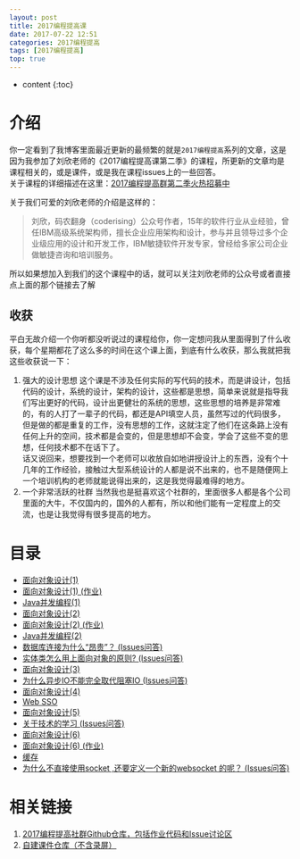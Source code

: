 ```yaml
---
layout: post
title: 2017编程提高课
date: 2017-07-22 12:51
categories: 2017编程提高
tags: [2017编程提高]
top: true
---
```


* content
{:toc}

# 介绍
你一定看到了我博客里面最近更新的最频繁的就是`2017编程提高`系列的文章，这是因为我参加了刘欣老师的《2017编程提高课第二季》的课程，所更新的文章均是课程相关的，或是课件，或是我在课程issues上的一些回答。  
关于课程的详细描述在这里：[2017编程提高群第二季火热招募中](https://mp.weixin.qq.com/s/M9bp-M4SmNOSikMj6FoW-A)

关于我们可爱的刘欣老师的介绍是这样的：  
> 刘欣，码农翻身（coderising）公众号作者，15年的软件行业从业经验，曾任IBM高级系统架构师，擅长企业应用架构和设计，参与并且领导过多个企业级应用的设计和开发工作，IBM敏捷软件开发专家，曾经给多家公司企业做敏捷咨询和培训服务。

所以如果想加入到我们的这个课程中的话，就可以关注刘欣老师的公众号或者直接点上面的那个链接去了解

## 收获
平白无故介绍一个你听都没听说过的课程给你，你一定想问我从里面得到了什么收获，每个星期都花了这么多的时间在这个课上面，到底有什么收获，那么我就把我这些收获说一下：
1. 强大的设计思想
这个课是不涉及任何实际的写代码的技术，而是讲设计，包括代码的设计，系统的设计，架构的设计，这些都是思想，简单来说就是指导我们写出更好的代码，设计出更健壮的系统的思想，这些思想的培养是非常难的，有的人打了一辈子的代码，都还是API填空人员，虽然写过的代码很多，但是做的都是重复的工作，没有思想的工作，这就注定了他们在这条路上没有任何上升的空间，技术都是会变的，但是思想却不会变，学会了这些不变的思想，任何技术都不在话下了。  
话又说回来，想要找到一个老师可以收放自如地讲授设计上的东西，没有个十几年的工作经验，接触过大型系统设计的人都是说不出来的，也不是随便网上一个培训机构的老师就能说得出来的，这是我觉得最难得的地方。
2. 一个非常活跃的社群
当然我也是挺喜欢这个社群的，里面很多人都是各个公司里面的大牛，不仅国内的，国外的人都有，所以和他们能有一定程度上的交流，也是让我觉得有很多提高的地方。

# 目录
- [面向对象设计(1) ](http://lanyuanxiaoyao.com/2017/06/14/ood-1/)
- [面向对象设计(1) (作业) ](http://lanyuanxiaoyao.com/2017/06/15/srp/)
- [Java并发编程(1) ](http://lanyuanxiaoyao.com/2017/06/15/concurrent-program/)
- [面向对象设计(2) ](http://lanyuanxiaoyao.com/2017/06/18/ocp/)
- [面向对象设计(2) (作业) ](http://lanyuanxiaoyao.com/2017/06/19/ocp-homework/)
- [Java并发编程(2)](http://lanyuanxiaoyao.com/2017/06/21/concurrent-program-2/)
- [数据库连接为什么“昂贵”？ (Issues问答)](http://lanyuanxiaoyao.com/2017/06/25/why-database-connection-expensive/)
- [实体类怎么用上面向对象的原则? (Issues问答)](http://lanyuanxiaoyao.com/2017/06/25/how-class-use-ood/)
- [面向对象设计(3) ](http://lanyuanxiaoyao.com/2017/06/26/ood-3/)
- [为什么异步IO不能完全取代阻塞IO (Issues问答)](http://lanyuanxiaoyao.com/2017/06/26/block-vs-unblock/)
- [面向对象设计(4)](http://lanyuanxiaoyao.com/2017/07/04/ood-4/)
- [Web SSO ](http://lanyuanxiaoyao.com/2017/07/07/sso/)
- [面向对象设计(5) ](http://lanyuanxiaoyao.com/2017/07/10/ood-5/)
- [关于技术的学习 (Issues问答)](http://lanyuanxiaoyao.com/2017/07/12/about-study/)
- [面向对象设计(6) ](http://lanyuanxiaoyao.com/2017/07/20/design-pattern-1/)
- [面向对象设计(6) (作业) ](http://lanyuanxiaoyao.com/2017/07/21/builder-homework/)
- [缓存](http://lanyuanxiaoyao.com/2017/07/21/cache/)
- [为什么不直接使用socket ,还要定义一个新的websocket 的呢？ (Issues问答)](http://lanyuanxiaoyao.com/2017/07/22/websocket-socket/)

# 相关链接
1. [2017编程提高社群Github仓库，包括作业代码和Issue讨论区](https://github.com/onlyliuxin/coding2017)
2. [自建课件仓库（不含录屏）](https://github.com/lanyuanxiaoyao/2017CodingDocument)